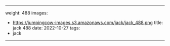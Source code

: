 
---
weight: 488
images:
- https://jumpingcow-images.s3.amazonaws.com/jack/jack_488.png
title: jack 488
date: 2022-10-27
tags:
- jack
---
